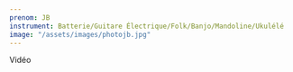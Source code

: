 ```yaml
---
prenom: JB
instrument: Batterie/Guitare Électrique/Folk/Banjo/Mandoline/Ukulélé 
image: "/assets/images/photojb.jpg"
---
```


Vidéo
